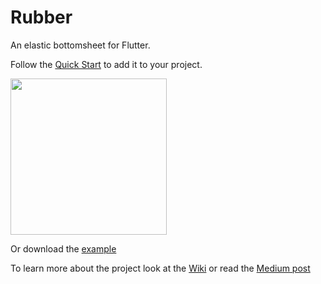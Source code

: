 # Rubber

An elastic bottomsheet for Flutter.

Follow the [Quick Start](https://github.com/mcrovero/rubber/wiki/Quick-start) to add it to your project.

<img src="https://github.com/mcrovero/rubber/blob/master/assets/demo1.gif" width="250">

Or download the [example](https://github.com/mcrovero/rubber/tree/master/example)

To learn more about the project look at the [Wiki](https://github.com/mcrovero/rubber/wiki) or read the [Medium post]()
